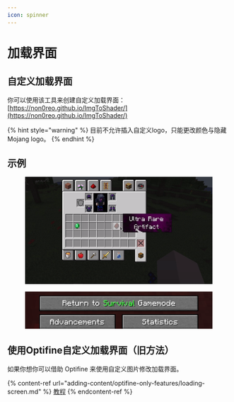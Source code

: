```yaml
---
icon: spinner
---
```


# 加载界面

## 自定义加载界面

你可以使用该工具来创建自定义加载界面：[https://non0reo.github.io/ImgToShader/](https://non0reo.github.io/ImgToShader/)

{% hint style="warning" %}
目前不允许插入自定义logo，只能更改颜色与隐藏 Mojang logo。
{% endhint %}

## 示例

<figure><img src="../.gitbook/assets/image (27).png" alt=""><figcaption></figcaption></figure>

<figure><img src="../.gitbook/assets/image (31).png" alt=""><figcaption></figcaption></figure>

## 使用Optifine自定义加载界面（旧方法）

如果你想你可以借助 Optifine 来使用自定义图片修改加载界面。

{% content-ref url="adding-content/optifine-only-features/loading-screen.md" %}
[教程](adding-content/optifine-only-features/loading-screen.md)
{% endcontent-ref %}
